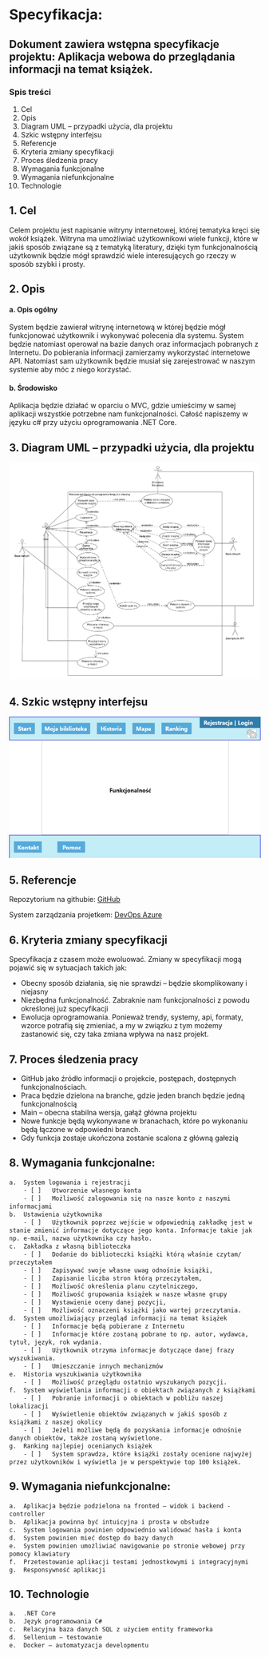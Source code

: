 # Specyfikacja:
## Dokument zawiera wstępna specyfikacje projektu: Aplikacja webowa do przeglądania informacji na temat książek.
### Spis treści
1.	Cel	
2.	Opis	
3.	Diagram UML – przypadki użycia, dla projektu	
4.	Szkic wstępny interfejsu	
5.	Referencje	
6.	Kryteria zmiany specyfikacji	
7.	Proces śledzenia pracy	
8.	Wymagania funkcjonalne	
9.	Wymagania niefunkcjonalne	
10.	Technologie	


## 1.	Cel
Celem projektu jest napisanie witryny internetowej, której tematyka kręci się wokół książek. Witryna ma umożliwiać użytkownikowi wiele funkcji, które w jakiś sposób związane są z tematyką literatury, dzięki tym funkcjonalnością użytkownik będzie mógł sprawdzić wiele interesujących go rzeczy w sposób szybki i prosty.
## 2.	Opis
#### 	a.	Opis ogólny
System będzie zawierał witrynę internetową w której będzie mógł funkcjonować użytkownik i wykonywać polecenia dla systemu. System będzie natomiast operował na bazie danych oraz informacjach pobranych z Internetu. Do pobierania informacji zamierzamy wykorzystać internetowe API.  Natomiast sam użytkownik będzie musiał się zarejestrować w naszym systemie aby móc z niego korzystać.
#### 	b.	Środowisko
Aplikacja będzie działać w oparciu o MVC, gdzie umieścimy w samej aplikacji wszystkie potrzebne nam funkcjonalności. Całość napiszemy w języku c# przy użyciu oprogramowania .NET Core.
## 3.	Diagram UML – przypadki użycia, dla projektu
![Diagram UML Use Case](/img/UseCaseDiagram.png)
## 4.	Szkic wstępny interfejsu
![Szkic interfejsu](/img/Szkic.png)
## 5.	Referencje
Repozytorium na githubie: [GitHub](https://github.com/MichealRG/WebApp-CheckInfoAboutBooks)

System zarządzania projetkem: [DevOps Azure](https://dev.azure.com/mk054433/Aplikacja%20webowa%20zbieraj%C4%85ca%20informacje%20o%20ksi%C4%85%C5%BCkach)
## 6.	Kryteria zmiany specyfikacji
Specyfikacja z czasem może ewoluować. Zmiany w specyfikacji mogą pojawić się w sytuacjach takich jak:
*	Obecny sposób działania, się nie sprawdzi – będzie skomplikowany i niejasny 
*	Niezbędna funkcjonalność. Zabraknie nam funkcjonalności z powodu określonej już specyfikacji
*	Ewolucja oprogramowania. Ponieważ trendy, systemy, api, formaty, wzorce potrafią się zmieniać, a my w związku z tym możemy zastanowić się, czy taka zmiana wpływa na nasz projekt.
## 7.	Proces śledzenia pracy
*	GitHub jako źródło informacji o projekcie, postępach, dostępnych funkcjonalnościach.
*	Praca będzie dzielona na branche, gdzie jeden branch będzie jedną funkcjonalnością
*	Main – obecna stabilna wersja, gałąź główna projektu
*	Nowe funkcje będą wykonywane w branachach, które po wykonaniu będą łączone w odpowiedni branch.
*	Gdy funkcja zostaje ukończona zostanie scalona z główną gałezią
## 8.	Wymagania funkcjonalne:
	a.	System logowania i rejestracji 
		- [ ]	Utworzenie własnego konta
		- [ ]	Możliwość zalogowania się na nasze konto z naszymi informacjami
	b.	Ustawienia użytkownika
		- [ ]	Użytkownik poprzez wejście w odpowiednią zakładkę jest w stanie zmienić informacje dotyczące jego konta. Informacje takie jak np. e-mail, nazwa użytkownika czy hasło.
	c.	Zakładka z własną biblioteczka
		- [ ]	Dodanie do biblioteczki książki którą właśnie czytam/ przeczytałem
		- [ ]	Zapisywać swoje własne uwag odnośnie książki,
		- [ ]	Zapisanie liczba stron którą przeczytałem,
		- [ ]	Możliwość określenia planu czytelniczego,
		- [ ]	Możliwość grupowania książek w nasze własne grupy
		- [ ]	Wystawienie oceny danej pozycji,
		- [ ]	Możliwość oznaczeni książki jako wartej przeczytania.
	d.	System umożliwiający przegląd informacji na temat książek
		- [ ]	Informacje będą pobierane z Internetu
		- [ ]	Informacje które zostaną pobrane to np. autor, wydawca, tytuł, język, rok wydania.
		- [ ]	Użytkownik otrzyma informacje dotyczące danej frazy wyszukiwania.
		- [ ]	Umieszczanie innych mechanizmów
	e.	Historia wyszukiwania użytkownika
		- [ ]	Możliwość przeglądu ostatnio wyszukanych pozycji.
	f.	System wyświetlania informacji o obiektach związanych z książkami 
		- [ ]	Pobranie informacji o obiektach w pobliżu naszej lokalizacji
		- [ ]	Wyświetlenie obiektów związanych w jakiś sposób z książkami z naszej okolicy
		- [ ]	Jeżeli możliwe będą do pozyskania informacje odnośnie danych obiektów, także zostaną wyświetlone.
	g.	Ranking najlepiej ocenianych książek
		- [ ]	System sprawdza, które książki zostały ocenione najwyżej przez użytkowników i wyświetla je w perspektywie top 100 książek.
## 9.	Wymagania niefunkcjonalne:
	a.	Aplikacja będzie podzielona na fronted – widok i backend - controller
	b.	Aplikacja powinna być intuicyjna i prosta w obsłudze
	c.	System logowania powinien odpowiednio walidować hasła i konta
	d.	System powinien mieć dostęp do bazy danych 
	e.	System powinien umożliwiać nawigowanie po stronie webowej przy pomocy klawiatury
	f.	Przetestowanie aplikacji testami jednostkowymi i integracyjnymi
	g.	Responsywność aplikacji
## 10.	Technologie
	a.	.NET Core
	b.	Język programowania C#
	c.	Relacyjna baza danych SQL z użyciem entity frameworka
	d.	Sellenium – testowanie
	e.	Docker – automatyzacja developmentu



